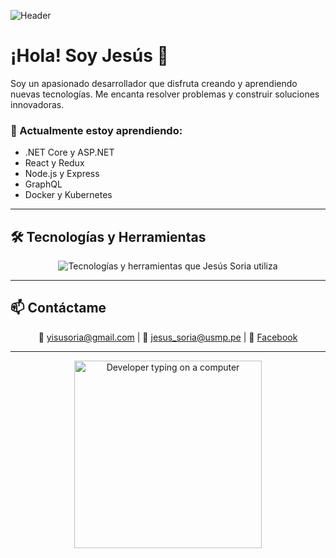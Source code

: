 ![Header](https://user-images.githubusercontent.com/88904952/23498458-9d1e4c80-4b7e-468c-8213-034ba62156c3.png)

# ¡Hola! Soy Jesús 👋

Soy un apasionado desarrollador que disfruta creando y aprendiendo nuevas tecnologías. Me encanta resolver problemas y construir soluciones innovadoras.

### 🌱 Actualmente estoy aprendiendo:
- .NET Core y ASP.NET
- React y Redux
- Node.js y Express
- GraphQL
- Docker y Kubernetes

---

## 🛠 Tecnologías y Herramientas

<div align="center">
  <img src="https://skillicons.dev/icons?i=vscode,html,css,js,java,py,spring,mysql,postgres,mongodb,git,github,node,react,docker,graphql,oracle,sqlserver,databricks,csharp,cpp,arduino&perline=14" alt="Tecnologías y herramientas que Jesús Soria utiliza" />
</div>

---

## 📫 Contáctame

<p align="center">
  📧 <a href="mailto:yisusoria@gmail.com">yisusoria@gmail.com</a> | 
  📧 <a href="mailto:jesus_soria@usmp.pe">jesus_soria@usmp.pe</a> | 
  📘 <a href="https://www.facebook.com/tuusuario">Facebook</a>
</p>

---

<div align="center">
  <img src="https://media.giphy.com/media/du3J3cXyzhj75IOgvA/giphy.gif" alt="Developer typing on a computer" width="300">
</div>
